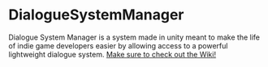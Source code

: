 # DialogueSystemManager
Dialogue System Manager is a system made in unity meant to make the life of indie game developers easier by allowing access to a powerful lightweight dialogue system.
[Make sure to check out the Wiki!](https://github.com/Hyiero/DialogueSystemManager/wiki)
